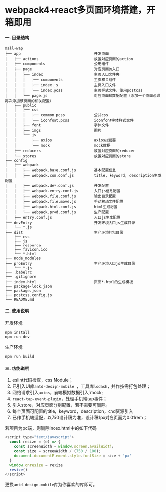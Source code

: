 # webpack4+react多页面环境搭建，开箱即用

#### 一. 目录结构

```text
mall-wap
├── app                                 开发页面
│   ├── actions                         放置对应页面的action
│   ├── components                      公用组件
│   ├── page                            对应页面的入口
│   │   ├── index                       主页入口文件夹
│   │   │   ├── components              主页相关组件
│   │   │   ├── index.js                主页入口文件
│   │   │   └── index.pcss              主页样式文件，使用postcss
│   │   └── page.js                     对应页面的数据配置（添加一个页面必须再次添加该页面的相关配置）
│   ├── public
│   │   ├── css
│   │   │   ├── common.pcss             公共css
│   │   │   └── iconfont.pcss           iconfont字体样式文件
│   │   ├── font                        字体文件
│   │   ├── imgs                        图片
│   │   └── js
│   │       ├── axios                   axios拦截器
│   │       └── mock                    mock数据
│   ├── reducers                        放置对应页面的reducer
│   └── stores                          放置对应页面的store
├── config
│   ├── webpack
│   │   ├── webpack.base.conf.js        基本配置信息
│   │   ├── webpack.com.conf.js         title, keyword, description生成配置
│   │   ├── webpack.dev.conf.js         开发配置
│   │   ├── webpack.entry.conf.js       入口js信息配置
│   │   ├── webpack.file.conf.js        输出目录配置
│   │   ├── webpack.file.move.js        手动移动文件配置
│   │   ├── webpack.html.conf.js        html生成配置
│   │   └── webpack.prod.conf.js        生产配置
│   ├── entry.conf.js                   入口js生成配置
├── devEntry                            开发环境入口js生成目录
│   └── *.js
├── dist                                生产环境打包目录
│   ├── css
│   ├── js
│   ├── resource
│   ├── favicon.ico
│   └── *.html
├── node_modules
├── proEntry                            生产环境入口js生成目录
│   └── *.js
├── .babelrc
├── .gitignore
├── index.html                          页面*.html的生成模板
├── package-lock.json
├── package.json
├── postcss.config.js
└── README.md
```

#### 二. 使用说明

开发环境
```bash
npm install
npm run dev
```

生产环境
```bash
npm run build
```

#### 三. 功能说明

1. eslint代码检查，css Module；
2. 已引入UI库`antd-design-mobile `，工具库`lodash`，并作按需打包处理；
3. 网络请求引入`axios`，前端模拟数据引入`mock;
4. `react-tap-event-plugin`，处理手机端tap事件；
5. 引入store，对应页面分别配置，若不需要可删除。
6. 每个页面可配置的title，keyword，description，cnd资源引入
7. 已作手机端适配，以750设计稿为准，设计稿1px对应页面为0.01rem；

若项目为pc端，则删除index.html中的如下代码

```js
<script type="text/javascript">
  const resize = (e) => {
    const screenWidth = window.screen.availWidth;
    const size = screenWidth / (750 / 100);
    document.documentElement.style.fontSize = size + 'px'
  }
  window.onresize = resize
  resize()
</script>
```

更换`antd-design-mobile`库为你喜欢的库即可。